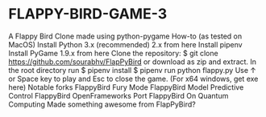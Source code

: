 # FLAPPY-BIRD-GAME-3
A Flappy Bird Clone made using python-pygame  How-to (as tested on MacOS) Install Python 3.x (recommended) 2.x from here  Install pipenv  Install PyGame 1.9.x from here  Clone the repository:  $ git clone https://github.com/sourabhv/FlapPyBird or download as zip and extract.  In the root directory run  $ pipenv install $ pipenv run python flappy.py Use ↑ or Space key to play and Esc to close the game.  (For x64 windows, get exe here)  Notable forks FlappyBird Fury Mode FlappyBird Model Predictive Control FlappyBird OpenFrameworks Port FlappyBird On Quantum Computing Made something awesome from FlapPyBird? 
